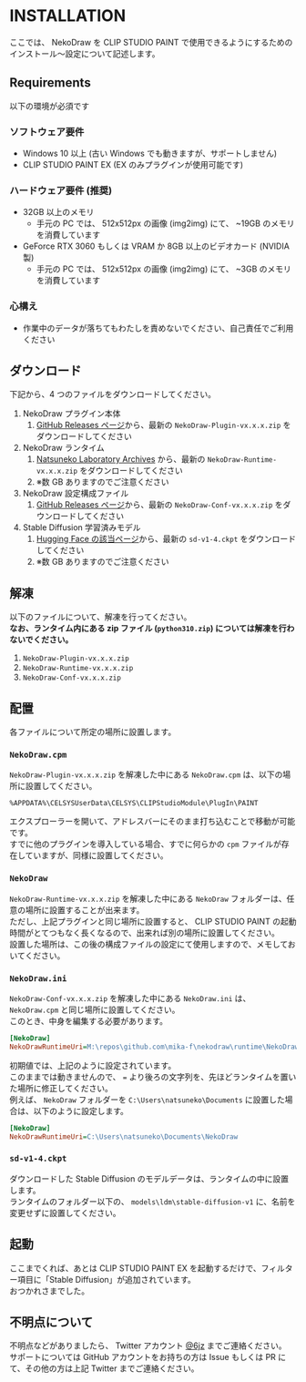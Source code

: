 # INSTALLATION

ここでは、 NekoDraw を CLIP STUDIO PAINT で使用できるようにするためのインストール～設定について記述します。

## Requirements

以下の環境が必須です

### ソフトウェア要件

- Windows 10 以上 (古い Windows でも動きますが、サポートしません)
- CLIP STUDIO PAINT EX (EX のみプラグインが使用可能です)

### ハードウェア要件 (推奨)

- 32GB 以上のメモリ
  - 手元の PC では、 512x512px の画像 (img2img) にて、 ~19GB のメモリを消費しています
- GeForce RTX 3060 もしくは VRAM か 8GB 以上のビデオカード (NVIDIA 製)
  - 手元の PC では、 512x512px の画像 (img2img) にて、 ~3GB のメモリを消費しています

### 心構え

- 作業中のデータが落ちてもわたしを責めないでください、自己責任でご利用ください

## ダウンロード

下記から、4 つのファイルをダウンロードしてください。

1. NekoDraw プラグイン本体
   1. [GitHub Releases ページ](https://github.com/mika-f/nekodraw/releases/latest)から、最新の `NekoDraw-Plugin-vx.x.x.zip` をダウンロードしてください
2. NekoDraw ランタイム
   1. [Natsuneko Laboratory Archives](https://archive.natsuneko.moe/n/e/NekoDraw/Runtime/NekoDraw-Runtime-v0.1.0.zip) から、最新の `NekoDraw-Runtime-vx.x.x.zip` をダウンロードしてください
   2. ※数 GB ありますのでご注意ください
3. NekoDraw 設定構成ファイル
   1. [GitHub Releases ページ](https://github.com/mika-f/nekodraw/releases/latest)から、最新の `NekoDraw-Conf-vx.x.x.zip` をダウンロードしてください
4. Stable Diffusion 学習済みモデル
   1. [Hugging Face の該当ページ](https://huggingface.co/CompVis/stable-diffusion-v-1-4-original)から、最新の `sd-v1-4.ckpt` をダウンロードしてください
   2. ※数 GB ありますのでご注意ください

## 解凍

以下のファイルについて、解凍を行ってください。  
**なお、ランタイム内にある zip ファイル (`python310.zip`) については解凍を行わないでください。**

1. `NekoDraw-Plugin-vx.x.x.zip`
2. `NekoDraw-Runtime-vx.x.x.zip`
3. `NekoDraw-Conf-vx.x.x.zip`

## 配置

各ファイルについて所定の場所に設置します。

### `NekoDraw.cpm`

`NekoDraw-Plugin-vx.x.x.zip` を解凍した中にある `NekoDraw.cpm` は、以下の場所に設置してください。

```
%APPDATA%\CELSYSUserData\CELSYS\CLIPStudioModule\PlugIn\PAINT
```

エクスプローラーを開いて、アドレスバーにそのまま打ち込むことで移動が可能です。  
すでに他のプラグインを導入している場合、すでに何らかの `cpm` ファイルが存在していますが、同様に設置してください。

### `NekoDraw`

`NekoDraw-Runtime-vx.x.x.zip` を解凍した中にある `NekoDraw` フォルダーは、任意の場所に設置することが出来ます。  
ただし、上記プラグインと同じ場所に設置すると、 CLIP STUDIO PAINT の起動時間がとてつもなく長くなるので、出来れば別の場所に設置してください。  
設置した場所は、この後の構成ファイルの設定にて使用しますので、メモしておいてください。

### `NekoDraw.ini`

`NekoDraw-Conf-vx.x.x.zip` を解凍した中にある `NekoDraw.ini` は、 `NekoDraw.cpm` と同じ場所に設置してください。  
このとき、中身を編集する必要があります。

```ini
[NekoDraw]
NekoDrawRuntimeUri=M:\repos\github.com\mika-f\nekodraw\runtime\NekoDraw
```

初期値では、上記のように設定されています。  
このままでは動きませんので、 `=` より後ろの文字列を、先ほどランタイムを置いた場所に修正してください。  
例えば、 `NekoDraw` フォルダーを `C:\Users\natsuneko\Documents` に設置した場合は、以下のように設定します。

```ini
[NekoDraw]
NekoDrawRuntimeUri=C:\Users\natsuneko\Documents\NekoDraw
```

### `sd-v1-4.ckpt`

ダウンロードした Stable Diffusion のモデルデータは、ランタイムの中に設置します。  
ランタイムのフォルダー以下の、 `models\ldm\stable-diffusion-v1` に、名前を変更せずに設置してください。

## 起動

ここまでくれば、あとは CLIP STUDIO PAINT EX を起動するだけで、フィルター項目に「Stable Diffusion」が追加されています。  
おつかれさまでした。

## 不明点について

不明点などがありましたら、 Twitter アカウント [@6jz](https://twitter.com/6jz) までご連絡ください。
サポートについては GitHub アカウントをお持ちの方は Issue もしくは PR にて、その他の方は上記 Twitter までご連絡ください。
